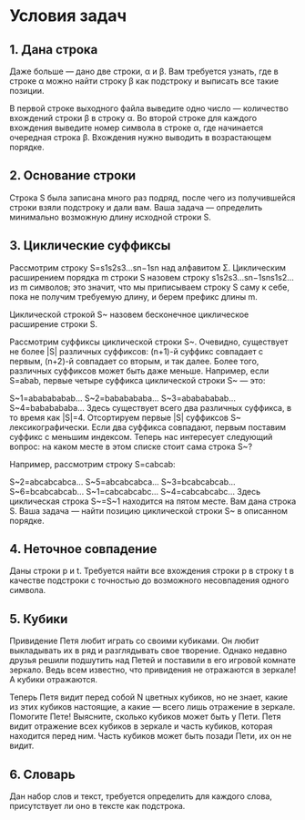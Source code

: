 # Условия задач

## 1. Дана строка 

Даже больше — дано две строки, α и β. Вам требуется узнать, где в строке α можно найти строку β как подстроку и выписать все такие позиции.

В первой строке выходного файла выведите одно число — количество вхождений строки β в строку α. Во второй строке для каждого вхождения выведите номер символа в строке α, где начинается очередная строка β. Вхождения нужно выводить в возрастающем порядке.

## 2. Основание строки

Строка S была записана много раз подряд, после чего из получившейся строки взяли подстроку и дали вам. Ваша задача — определить минимально возможную длину исходной строки S.

## 3. Циклические суффиксы

Рассмотрим строку S=s1s2s3…sn−1sn над алфавитом Σ. Циклическим расширением порядка m строки S назовем строку s1s2s3…sn−1sns1s2… из m символов; это значит, что мы приписываем строку S саму к себе, пока не получим требуемую длину, и берем префикс длины m.

Циклической строкой S~ назовем бесконечное циклическое расширение строки S.

Рассмотрим суффиксы циклической строки S~. Очевидно, существует не более |S| различных суффиксов: (n+1)-й суффикс совпадает с первым, (n+2)-й совпадает со вторым, и так далее. Более того, различных суффиксов может быть даже меньше. Например, если S=abab, первые четыре суффикса циклической строки S~ — это:

S~1=ababababab…
S~2=bababababa…
S~3=ababababab…
S~4=bababababa…
Здесь существует всего два различных суффикса, в то время как |S|=4.
Отсортируем первые |S| суффиксов S~ лексикографически. Если два суффикса совпадают, первым поставим суффикс с меньшим индексом. Теперь нас интересует следующий вопрос: на каком месте в этом списке стоит сама строка S~?

Например, рассмотрим строку S=cabcab:

S~2=abcabcabca…
S~5=abcabcabca…
S~3=bcabcabcab…
S~6=bcabcabcab…
S~1=cabcabcabc…
S~4=cabcabcabc…
Здесь циклическая строка S~=S~1 находится на пятом месте.
Вам дана строка S. Ваша задача — найти позицию циклической строки S~ в описанном порядке.

## 4. Неточное совпадение

Даны строки p и t. Требуется найти все вхождения строки p в строку t в качестве подстроки с точностью до возможного несовпадения одного символа.

## 5. Кубики

Привидение Петя любит играть со своими кубиками. Он любит выкладывать их в ряд и разглядывать свое творение. Однако недавно друзья решили подшутить над Петей и поставили в его игровой комнате зеркало. Ведь всем известно, что привидения не отражаются в зеркале! А кубики отражаются.

Теперь Петя видит перед собой N цветных кубиков, но не знает, какие из этих кубиков настоящие, а какие — всего лишь отражение в зеркале. Помогите Пете! Выясните, сколько кубиков может быть у Пети. Петя видит отражение всех кубиков в зеркале и часть кубиков, которая находится перед ним. Часть кубиков может быть позади Пети, их он не видит.

## 6. Словарь

Дан набор слов и текст, требуется определить для каждого слова, присутствует ли оно в тексте как подстрока.